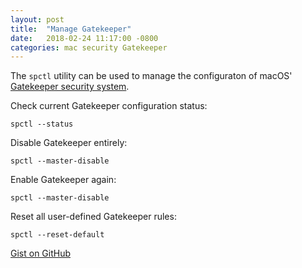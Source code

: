 ```yaml
---
layout: post
title:  "Manage Gatekeeper"
date:   2018-02-24 11:17:00 -0800
categories: mac security Gatekeeper
---
```

The `spctl` utility can be used to manage the configuraton of macOS' [Gatekeeper security system](https://support.apple.com/en-us/HT202491).

Check current Gatekeeper configuration status:

```
spctl --status
```

Disable Gatekeeper entirely:

```
spctl --master-disable
```

Enable Gatekeeper again:

```
spctl --master-disable
```

Reset all user-defined Gatekeeper rules:

```
spctl --reset-default
```

[Gist on GitHub](https://gist.github.com/lucascantor/466560f7c2f604be53a09b9be8a7d915)
